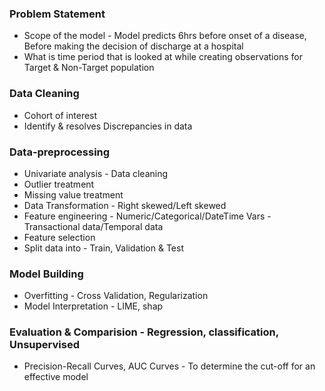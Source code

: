 ### Problem Statement
* Scope of the model - Model predicts 6hrs before onset of a disease, Before making the decision of discharge at a hospital
* What is time period that is looked at while creating observations for Target & Non-Target population

### Data Cleaning
* Cohort of interest
* Identify & resolves Discrepancies in data

### Data-preprocessing
* Univariate analysis - Data cleaning
* Outlier treatment
* Missing value treatment
* Data Transformation - Right skewed/Left skewed
* Feature engineering - Numeric/Categorical/DateTime Vars - Transactional data/Temporal data
* Feature selection
* Split data into - Train, Validation & Test

### Model Building
* Overfitting - Cross Validation, Regularization
* Model Interpretation - LIME, shap

### Evaluation & Comparision - Regression, classification, Unsupervised
* Precision-Recall Curves, AUC Curves - To determine the cut-off for an effective model



